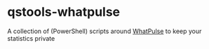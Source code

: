 # qstools-whatpulse
A collection of (PowerShell) scripts around [WhatPulse](https://whatpulse.org/) to keep your statistics private
